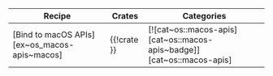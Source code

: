| Recipe | Crates | Categories |
|--------|--------|------------|
| [Bind to macOS APIs][ex~os_macos-apis~macos] | {{!crate }} | [![cat~os::macos-apis][cat~os::macos-apis~badge]][cat~os::macos-apis] |
